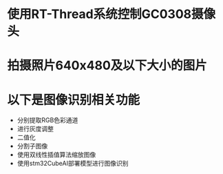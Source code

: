 # 使用RT-Thread系统控制GC0308摄像头
# 拍摄照片640x480及以下大小的图片
# 以下是图像识别相关功能
* 分别提取RGB色彩通道
* 进行灰度调整
* 二值化
* 分割子图像
* 使用双线性插值算法缩放图像
* 使用stm32CubeAI部署模型进行图像识别
